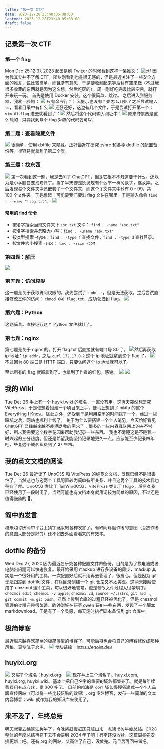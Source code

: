 ```yaml
---
title: "第一次 CTF"
date: 2023-12-28T23:40:05+08:00
lastmod: 2023-12-28T23:40:05+08:00
draft: false
---
```


## 记录第一次 CTF

### 第一个 flag

Mon Dec 25 12:37, 2023
起因是刷 Twitter 的时候看到这样一条推文：
![ctf](https://raw.githubusercontent.com/huyixi/Pics/main/uPic/hwAFKy.jpg)
因为我其实并不了解 CTF，所以刚看到也是很无感的，但是最近关注了一些安全方面的推友，说比较简单，而且挺有意思，于是便收藏起来等后续有空来做（不过我很多收藏的东西就是因为这么想，然后吃灰的）。周一刚好吃完饭比较空闲，就打开来玩一玩。
首先是使用 Docker 安装，这个很简单，跳过。
之后进入到服务器，我就一脸懵：
![](https://raw.githubusercontent.com/huyixi/Pics/main/uPic/aiBZ3E.jpg)
只有命令行？什么提示也没有？要怎么开始？之后尝试输入 `ls`，看看目录中有什么
![](https://raw.githubusercontent.com/huyixi/Pics/main/uPic/5pI7CJ.jpg)
还好还好，这边有几个文件，于是尝试打开第一个：
`vim 01-flag`
进去就看到了：![](https://raw.githubusercontent.com/huyixi/Pics/main/uPic/V0RcpV.jpg)
然后将这个代码输入网址中：![](https://raw.githubusercontent.com/huyixi/Pics/main/uPic/0n8DkG.jpg)
原来夺旗赛是这么玩的：只要找到每个 flag 对应的代码就可以。

### 第二题：查看隐藏文件

![](https://raw.githubusercontent.com/huyixi/Pics/main/uPic/pa15Ol.jpg)
很简单，使用 dotfile 来隐藏。正好最近在研究 zshrc 和各种 dotfile 的配置备份等，很容易就拿到了第二个旗。

### 第三题：找东西

![](https://raw.githubusercontent.com/huyixi/Pics/main/uPic/TyZ561.jpg)
第一次看到这一题，我是去问了 ChatGPT，但是它根本不知道要干什么。还以为是小学题目要找规律了。看了半天愣是没发现有什么不一样的数字，遂放弃。之后发现每个文件夹中还嵌套了一个文件夹，而这个子文件夹中也有 0 - 99，共 100 个文件夹。于是想起：可能要我们要出 flag 文件在哪里。于是输入命令 `find . --name "flag.txt"`。
![](https://raw.githubusercontent.com/huyixi/Pics/main/uPic/kCtaLG.jpg)

#### 常用的 find 命令

- 按名字搜索当前文件夹下 `abc.txt` 文件： `find . -name "abc.txt"`
- 按名字搜索并忽略大小写：`find . -iname "abc.txt"`
- 按类型搜索 -type：`find . -type f` 查找文件，`find . -type d` 查找目录。
- 按文件大小搜索 -size：`find . -size +50M`

### 第四题：解压

![](https://raw.githubusercontent.com/huyixi/Pics/main/uPic/tMZ1RO.jpg)

### 第五题：访问权限

这一题是关于获取访问权限的。我先尝试了 `sudo -i`，但是无法获取。之后尝试直接修改文件的访问： `chmod 666 flag.txt`，成功获取到 flag。
![](https://raw.githubusercontent.com/huyixi/Pics/main/uPic/xyu6k9.jpg)

### 第六题：Python

这题简单。直接运行这个 Python 文件就好了。

### 第七题：nginx

第七题是关于 nginx 的。打开 flag.txt 后直接就有端口号 80 了。
![](https://raw.githubusercontent.com/huyixi/Pics/main/uPic/6foHJV.jpg)然后再获取 ip 地址：`ip addr`，之后 `curl 172.17.0.2` 这个 ip 地址就拿到这个 flag 了。
![](https://raw.githubusercontent.com/huyixi/Pics/main/uPic/0uZiYV.jpg)
不过因为 80 端口是 HTTP 端口，只要访问这个 ip 地址就可以了。

至此所有的 flag 就都拿到了。也拿到了作者的红包，感谢。
![](https://raw.githubusercontent.com/huyixi/Pics/main/uPic/OAgnqG.jpg)
![](https://raw.githubusercontent.com/huyixi/Pics/main/uPic/aZk3ca.jpg)

## 我的 Wiki

Tue Dec 26
手上有一个 huyixi.wiki 的域名，一直没有用。这两天突然想研究 VitePress，于是便想着搭建一个项目来上手，便马上想到了 nikita 的这个 [Everything I Know](https://wiki.nikiv.dev/)。除此之外，还受到[]()于是利用空闲的时间搭了一个，经过一些踩坑之后，网站也顺利上线了。
关于为什么要搭建一个个人笔记。今天恰好看见
ChatGPT 已经越来越不能满足我的需求了：很多的一些内容互联网上的并不够好，所以我需要这个数字花园来帮助我记录一些东西。
我也不清楚这是不是我一时兴起的三分热度。但还是希望我能坚持记录地更久一点。应该能至少记录四年吧，毕竟这个域名续费到了 27 年末。

## 我的英文文档的阅读

Tue Dec 26
最近读了 UnoCSS 和 VitePress 的纯英文文档，发现已经不是很害怕了。当然这也与这两个工具配置较为简单有所关系，并且这两个工具的技术我也稍有了解。UnoCSS 类比于 TailWindCSS，VitePress 类比于 Hugo，后两者我已经使用了一段时间了。当然可能也有文档本身就用词较为简单的原因，不过还是值得鼓励的 🎉。

## 简中的发言

越来越讨厌简中平台上猜字谜似的各种发言了。有时间琢磨作者的意图（当然作者的意图大部分是好的）还不如去外面看看来的有效率。

## dotfile 的备份

Wed Dec 27, 2023
因为最近在研究各种配置文件的备份，目的是为了换电脑或者电脑出问题可以快速恢复。最开始采用 mackup 进行多设备的同步，mackup 其实是一个很好用的工具，一次配置好后就不用再去管理了，很省心。但是因为 git 无法跟踪到 dotfile 文件，在根目录创建一个 git 仓库又不太美观。这两天接触使用了 chezmoi 这个工具，可以很好地管理，但是修改文件过程太过繁琐了。`chezmoi edit`, `chezmoi -v apple`, `chezmoi cd`, `source ~/.zshrc`, `git add .`, `git commit -m`, `git push`。虽然上传到仓库的过程已经被优化了，但是 chezmoi 管理的过程还是很繁琐。昨晚刚好在研究 owen 玩的一些东西，发现了一个脚本 markdownload。于是有了一个灵感，每天定时执行脚本备份到 git 仓库中。

## 极简博客

最近越来越喜欢简单的极简类型的博客了，可能后期也会将自己的博客修改成那种风格，更专注于文字。
![](https://raw.githubusercontent.com/huyixi/Pics/main/uPic/MM6oP1.jpg)
地址链接：https://egoist.dev

## huyixi.org

![](https://raw.githubusercontent.com/huyixi/Pics/main/uPic/nGNg54.jpg)
又买了个域名：huyixi.org。
![](https://raw.githubusercontent.com/huyixi/Pics/main/uPic/ZqvjxJ.jpg)
现在手上三个域名了。huyixi.com, huyixi.org, huyixi.wiki。基本上把自己名字的重要的域名都集齐了。就是每年续费费用有点心疼，要 300 多了。
目前的想法是 com 域名慢慢搭建成一个个人品牌宣传网站（可以搞一些比较炫酷的效果）；org 专注博客，发布一些简单的文本内容博客；wiki 就作为我的知识库来使用了。

## 来不及了，年终总结

明天就要去楠溪江跨年了，今晚紧赶慢赶还只赶出来一点读书的年度总结。2023 整体的年度总结再拖下去不会要到 2024 年了吧！行李还没收拾，这篇周报先安排更新上吧。还有 org 的网站，又高估了自己，没做完。元旦后再回来做吧。

